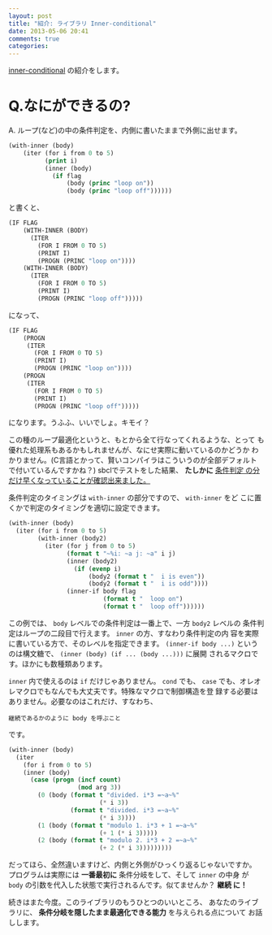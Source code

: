 ```yaml
---
layout: post
title: "紹介: ライブラリ Inner-conditional"
date: 2013-05-06 20:41
comments: true
categories: 
---
```



[inner-conditional](https://github.com/guicho271828/inner-conditional) の紹介をします。

# Q.なにができるの?

A. ループ(など)の中の条件判定を、内側に書いたままで外側に出せます。

<!-- more -->

```cl 
(with-inner (body)
    (iter (for i from 0 to 5)
          (print i)
          (inner (body)
            (if flag
                (body (princ "loop on"))
                (body (princ "loop off"))))))
```

と書くと、

```cl 
(IF FLAG
    (WITH-INNER (BODY)
      (ITER
        (FOR I FROM 0 TO 5)
        (PRINT I)
        (PROGN (PRINC "loop on"))))
    (WITH-INNER (BODY)
      (ITER
        (FOR I FROM 0 TO 5)
        (PRINT I)
        (PROGN (PRINC "loop off")))))

```

になって、

```cl 
(IF FLAG
    (PROGN
     (ITER
       (FOR I FROM 0 TO 5)
       (PRINT I)
       (PROGN (PRINC "loop on"))))
    (PROGN
     (ITER
       (FOR I FROM 0 TO 5)
       (PRINT I)
       (PROGN (PRINC "loop off")))))

```

になります。うふふ、いいでしょ。キモイ？

この種のループ最適化というと、もとから全て行なってくれるような、とって
も優れた処理系もあるかもしれませんが、なにせ実際に動いているのかどうか
わかりません。(C言語とかって、賢いコンパイラはこういうのが全部デフォルト
で付いているんですかね？) sbclでテストをした結果、 **たしかに** [条件判定
の分だけ早くなっていることが確認出来ました。](https://github.com/guicho271828/inner-conditional/blob/master/opt-results.org)

条件判定のタイミングは `with-inner` の部分ですので、 `with-inner` をど
こに置くかで判定のタイミングを適切に設定できます。

```cl 
(with-inner (body)
  (iter (for i from 0 to 5)
        (with-inner (body2)
          (iter (for j from 0 to 5)
                (format t "~%i: ~a j: ~a" i j)
                (inner (body2)
                  (if (evenp i)
                      (body2 (format t "  i is even"))
                      (body2 (format t "  i is odd"))))
                (inner-if body flag
                          (format t "  loop on")
                          (format t "  loop off"))))))
```

この例では、 `body` レベルでの条件判定は一番上で、一方 `body2` レベルの
条件判定はループの二段目で行えます。 `inner` の方、すなわり条件判定の内
容を実際に書いている方で、そのレベルを指定できます。 `(inner-if body
...)` というのは構文糖で、 `(inner (body) (if ... (body ...)))` に展開
されるマクロです。ほかにも数種類あります。


`inner` 内で使えるのは `if` だけじゃありません。 `cond` でも、 `case`
でも、オレオレマクロでもなんでも大丈夫です。特殊なマクロで制御構造を登
録する必要はありません。必要なのはこれだけ、すなわち、

    継続であるかのように body を呼ぶこと

です。

```cl 
(with-inner (body)
  (iter
    (for i from 0 to 5)
    (inner (body)
      (case (progn (incf count)
                   (mod arg 3))
        (0 (body (format t "divided. i*3 =~a~%"
                         (* i 3))
                 (format t "divided. i*3 =~a~%"
                         (* i 3))))
        (1 (body (format t "modulo 1. i*3 + 1 =~a~%"
                         (+ 1 (* i 3)))))
        (2 (body (format t "modulo 2. i*3 + 2 =~a~%"
                         (+ 2 (* i 3)))))))))
```

だってほら、全然違いますけど、内側と外側がひっくり返るじゃないですか。
プログラムは実際には **一番最初に** 条件分岐をして、そして `inner` の中身
が `body` の引数を代入した状態で実行されるんです。似てませんか？ **継続
に！**

続きはまた今度。このライブラリのもうひとつのいいところ、 あなたのライブ
ラリに、 **条件分岐を隠したまま最適化できる能力** を与えられる点について
お話しします。
